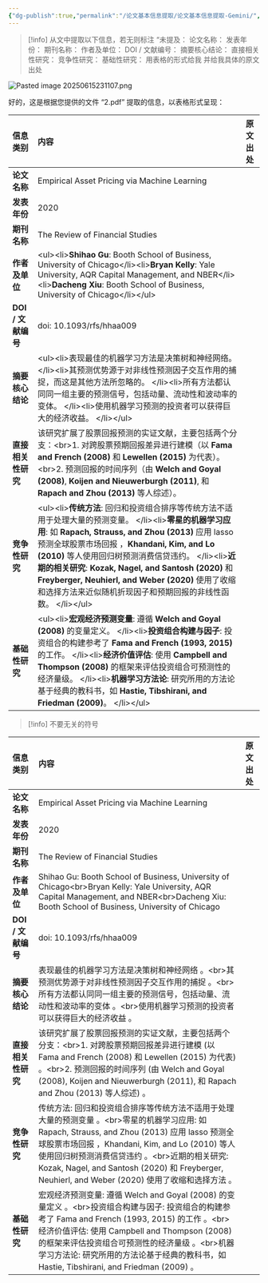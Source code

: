 ```yaml
---
{"dg-publish":true,"permalink":"/论文基本信息提取/论文基本信息提取-Gemini/","dgPassFrontmatter":true,"created":"2025-06-15T23:10:05.345+08:00"}
---
```



> [!info]
> 从文中提取以下信息，若无则标注 “未提及： 
> 论文名称： 
> 发表年份： 
> 期刊名称： 
> 作者及单位： 
> DOI / 文献编号： 
> 摘要核心结论： 
> 直接相关性研究：
> 竞争性研究：
> 基础性研究：
> 用表格的形式给我
> 并给我具体的原文出处

![Pasted image 20250615231107.png](/img/user/Pasted%20image%2020250615231107.png)

好的，这是根据您提供的文件 “2.pdf” 提取的信息，以表格形式呈现：

| 信息类别           | 内容                                                                                                                                                                                                                                                                                                                                                              | 原文出处 |
| :------------- | :-------------------------------------------------------------------------------------------------------------------------------------------------------------------------------------------------------------------------------------------------------------------------------------------------------------------------------------------------------------- | :--- |
| **论文名称**       | Empirical Asset Pricing via Machine Learning                                                                                                                                                                                                                                                                                                                    |      |
| **发表年份**       | 2020                                                                                                                                                                                                                                                                                                                                                            |      |
| **期刊名称**       | The Review of Financial Studies                                                                                                                                                                                                                                                                                                                                 |      |
| **作者及单位**      | &lt;ul>&lt;li>**Shihao Gu**: Booth School of Business, University of Chicago&lt;/li>&lt;li>**Bryan Kelly**: Yale University, AQR Capital Management, and NBER&lt;/li>&lt;li>**Dacheng Xiu**: Booth School of Business, University of Chicago&lt;/li>&lt;/ul>                                                                                                    |      |
| **DOI / 文献编号** | doi: 10.1093/rfs/hhaa009                                                                                                                                                                                                                                                                                                                                        |      |
| **摘要核心结论**     | &lt;ul>&lt;li>表现最佳的机器学习方法是决策树和神经网络。 &lt;/li>&lt;li>其预测优势源于对非线性预测因子交互作用的捕捉，而这是其他方法所忽略的。 &lt;/li>&lt;li>所有方法都认同同一组主要的预测信号，包括动量、流动性和波动率的变体。 &lt;/li>&lt;li>使用机器学习预测的投资者可以获得巨大的经济收益。 &lt;/li>&lt;/ul>                                                                                                                                                               |      |
| **直接相关性研究**    | 该研究扩展了股票回报预测的实证文献，主要包括两个分支：&lt;br>1. 对跨股票预期回报差异进行建模（以 **Fama and French (2008)** 和 **Lewellen (2015)** 为代表）。 &lt;br>2. 预测回报的时间序列（由 **Welch and Goyal (2008)**, **Koijen and Nieuwerburgh (2011)**, 和 **Rapach and Zhou (2013)** 等人综述）。                                                                                                                          |      |
| **竞争性研究**      | &lt;ul>&lt;li>**传统方法**: 回归和投资组合排序等传统方法不适用于处理大量的预测变量。 &lt;/li>&lt;li>**零星的机器学习应用**: 如 **Rapach, Strauss, and Zhou (2013)** 应用 lasso 预测全球股票市场回报 ，**Khandani, Kim, and Lo (2010)** 等人使用回归树预测消费信贷违约。 &lt;/li>&lt;li>**近期的相关研究**: **Kozak, Nagel, and Santosh (2020)** 和 **Freyberger, Neuhierl, and Weber (2020)** 使用了收缩和选择方法来近似随机折现因子和预期回报的非线性函数。 &lt;/li>&lt;/ul> |      |
| **基础性研究**      | &lt;ul>&lt;li>**宏观经济预测变量**: 遵循 **Welch and Goyal (2008)** 的变量定义。 &lt;/li>&lt;li>**投资组合构建与因子**: 投资组合的构建参考了 **Fama and French (1993, 2015)** 的工作。 &lt;/li>&lt;li>**经济价值评估**: 使用 **Campbell and Thompson (2008)** 的框架来评估投资组合可预测性的经济量级。 &lt;/li>&lt;li>**机器学习方法论**: 研究所用的方法论基于经典的教科书，如 **Hastie, Tibshirani, and Friedman (2009)**。 &lt;/li>&lt;/ul>                |      |
> [!info]
> 不要无关的符号

|信息类别|内容|原文出处|
|:--|:--|:--|
|**论文名称**|Empirical Asset Pricing via Machine Learning||
|**发表年份**|2020||
|**期刊名称**|The Review of Financial Studies||
|**作者及单位**|Shihao Gu: Booth School of Business, University of Chicago&lt;br>Bryan Kelly: Yale University, AQR Capital Management, and NBER&lt;br>Dacheng Xiu: Booth School of Business, University of Chicago||
|**DOI / 文献编号**|doi: 10.1093/rfs/hhaa009||
|**摘要核心结论**|表现最佳的机器学习方法是决策树和神经网络 。&lt;br>其预测优势源于对非线性预测因子交互作用的捕捉 。&lt;br>所有方法都认同同一组主要的预测信号，包括动量、流动性和波动率的变体 。&lt;br>使用机器学习预测的投资者可以获得巨大的经济收益 。||
|**直接相关性研究**|该研究扩展了股票回报预测的实证文献，主要包括两个分支：&lt;br>1. 对跨股票预期回报差异进行建模 (以 Fama and French (2008) 和 Lewellen (2015) 为代表) 。&lt;br>2. 预测回报的时间序列 (由 Welch and Goyal (2008), Koijen and Nieuwerburgh (2011), 和 Rapach and Zhou (2013) 等人综述) 。||
|**竞争性研究**|传统方法: 回归和投资组合排序等传统方法不适用于处理大量的预测变量 。&lt;br>零星的机器学习应用: 如 Rapach, Strauss, and Zhou (2013) 应用 lasso 预测全球股票市场回报 ，Khandani, Kim, and Lo (2010) 等人使用回归树预测消费信贷违约 。&lt;br>近期的相关研究: Kozak, Nagel, and Santosh (2020) 和 Freyberger, Neuhierl, and Weber (2020) 使用了收缩和选择方法 。|
|**基础性研究**|宏观经济预测变量: 遵循 Welch and Goyal (2008) 的变量定义 。&lt;br>投资组合构建与因子: 投资组合的构建参考了 Fama and French (1993, 2015) 的工作 。&lt;br>经济价值评估: 使用 Campbell and Thompson (2008) 的框架来评估投资组合可预测性的经济量级 。&lt;br>机器学习方法论: 研究所用的方法论基于经典的教科书，如 Hastie, Tibshirani, and Friedman (2009) 。||